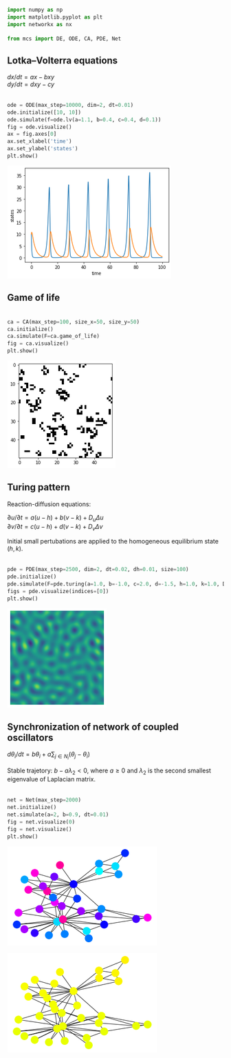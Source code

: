 ```python

import numpy as np
import matplotlib.pyplot as plt
import networkx as nx

from mcs import DE, ODE, CA, PDE, Net

```

## Lotka–Volterra equations
$dx/dt = ax - bxy$  
$dy/dt = dxy - cy$


```python

ode = ODE(max_step=10000, dim=2, dt=0.01)
ode.initialize([10, 10])
ode.simulate(f=ode.lv(a=1.1, b=0.4, c=0.4, d=0.1))
fig = ode.visualize()
ax = fig.axes[0]
ax.set_xlabel('time')
ax.set_ylabel('states')
plt.show()

```


    
![png](demo_files/demo_2_0.png)
    


## Game of life


```python

ca = CA(max_step=100, size_x=50, size_y=50)
ca.initialize()
ca.simulate(F=ca.game_of_life)
fig = ca.visualize()
plt.show()

```


    
![png](demo_files/demo_4_0.png)
    


## Turing pattern
Reaction-diffusion equations:

$\partial u/\partial t = a(u-h) + b(v-k) + D_u \Delta u$  
$\partial v/\partial t = c(u-h) + d(v-k) + D_v \Delta v$

Initial small pertubations are applied to the homogeneous equilibrium state $(h, k)$.


```python

pde = PDE(max_step=2500, dim=2, dt=0.02, dh=0.01, size=100)
pde.initialize()
pde.simulate(F=pde.turing(a=1.0, b=-1.0, c=2.0, d=-1.5, h=1.0, k=1.0, Du=0.0001, Dv=0.0006, dh=0.01))
figs = pde.visualize(indices=[0])
plt.show()

```


    
![png](demo_files/demo_6_0.png)
    


## Synchronization of network of coupled oscillators
$d\theta_i/dt = b\theta_i + a\sum_{j\in N_i}(\theta_j-\theta_i)$

Stable trajetory: $b - a\lambda_2 < 0$, where $a\ge 0$ and $\lambda_2$ is the second smallest eigenvalue of Laplacian matrix.


```python

net = Net(max_step=2000)
net.initialize()
net.simulate(a=2, b=0.9, dt=0.01)
fig = net.visualize(0)
fig = net.visualize()
plt.show()

```


    
![png](demo_files/demo_8_0.png)
    



    
![png](demo_files/demo_8_1.png)
    

